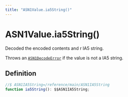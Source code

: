 ```yaml
---
title: "ASN1Value.ia5String()"
---
```


# ASN1Value.ia5String()

Decoded the encoded contents and r IA5 string.

Throws an [`ASN1DecodeError`](/reference/main/ASN1DecodeError) if the value is not a IA5 string.

## Definition

```ts
//$ ASN1IA5String=/reference/main/ASN1IA5String
function ia5String(): $$ASN1IA5String;
```

